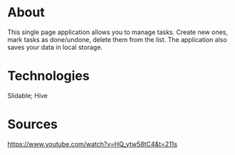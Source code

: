 # About
This single page application allows you to manage tasks. 
Сreate new ones, mark tasks as done/undone, delete them from the list. 
The application also saves your data in local storage.

# Technologies
Slidable; Hive

# Sources
https://www.youtube.com/watch?v=HQ_ytw58tC4&t=211s
